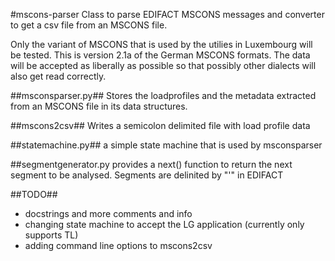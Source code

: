 #mscons-parser
Class to parse EDIFACT MSCONS messages and converter to get a csv file from an MSCONS file.

Only the variant of MSCONS that is used by the utilies in Luxembourg will be tested. This is version 2.1a of the German MSCONS formats. The data will be accepted as liberally as possible so that possibly other dialects will also get read correctly.

##msconsparser.py##
Stores the loadprofiles and the metadata extracted from an MSCONS file in its data structures.

##mscons2csv##
Writes a semicolon delimited file with load profile data

##statemachine.py##
a simple state machine that is used by msconsparser

##segmentgenerator.py
provides a next() function to return the next segment to be analysed. Segments are delinited by "'" in EDIFACT

##TODO##
* docstrings and more comments and info
* changing state machine to accept the LG application (currently only supports TL)
* adding command line options to mscons2csv
